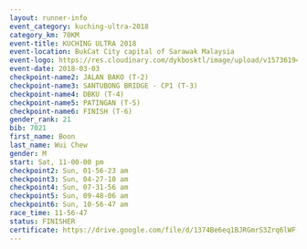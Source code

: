 ```yaml
--- 
layout: runner-info 
event_category: kuching-ultra-2018 
category_km: 70KM 
event-title: KUCHING ULTRA 2018 
event-location: BukCat City capital of Sarawak Malaysia 
event-logo: https://res.cloudinary.com/dykbosktl/image/upload/v1573619473/Logo/kuching-ultra-2018-logo_tlpvm5.png 
event-date: 2018-03-03 
checkpoint-name2: JALAN BAKO (T-2) 
checkpoint-name3: SANTUBONG BRIDGE - CP1 (T-3) 
checkpoint-name4: DBKU (T-4) 
checkpoint-name5: PATINGAN (T-5) 
checkpoint-name6: FINISH (T-6) 
gender_rank: 21
bib: 7021
first_name: Boon
last_name: Wui Chew
gender: M
start: Sat, 11-00-00 pm
checkpoint2: Sun, 01-56-23 am
checkpoint3: Sun, 04-27-10 am
checkpoint4: Sun, 07-31-56 am
checkpoint5: Sun, 09-48-06 am
checkpoint6: Sun, 10-56-47 am
race_time: 11-56-47
status: FINISHER
certificate: https://drive.google.com/file/d/1374Be6eq1BJRGmrS3Zrq6lWF-00yo6X/view?usp=sharing","CERTIFICATE")
--- 
```

